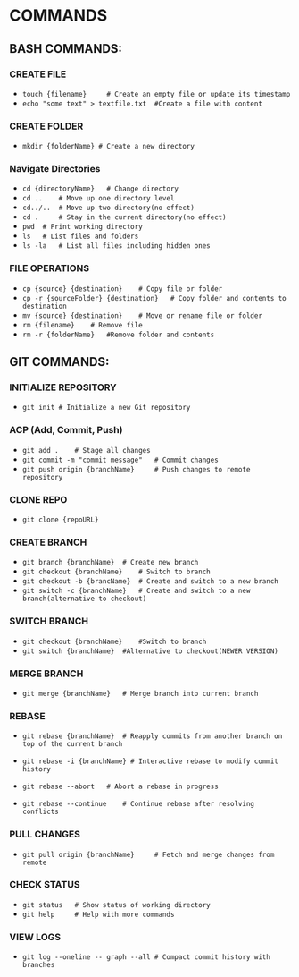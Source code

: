 # COMMANDS

## BASH COMMANDS:

### CREATE FILE

- `touch {filename}     # Create an empty file or update its timestamp`
- `echo "some text" > textfile.txt  #Create a file with content`

### CREATE FOLDER

- `mkdir {folderName} # Create a new directory`

### Navigate Directories

- `cd {directoryName}   # Change directory`
- `cd ..    # Move up one directory level`
- `cd../..  # Move up two directory(no effect)`
- `cd .     # Stay in the current directory(no effect)`
- `pwd  # Print working directory`
- `ls   # List files and folders`
- `ls -la   # List all files including hidden ones`

### FILE OPERATIONS

- `cp {source} {destination}    # Copy file or folder`
- `cp -r {sourceFolder} {destination}   # Copy folder and contents to destination`
- `mv {source} {destination}    # Move or rename file or folder`
- `rm {filename}    # Remove file`
- `rm -r {folderName}   #Remove folder and contents`

## GIT COMMANDS:

### INITIALIZE REPOSITORY

- `git init # Initialize a new Git repository`

### ACP (Add, Commit, Push)

- `git add .    # Stage all changes`
- `git commit -m "commit message"   # Commit changes`
- `git push origin {branchName}     # Push changes to remote repository`

### CLONE REPO

- `git clone {repoURL}`

### CREATE BRANCH

- `git branch {branchName}  # Create new branch`
- `git checkout {branchName}    # Switch to branch`
- `git checkout -b {brancName}  # Create and switch to a new branch`
- `git switch -c {branchName}   # Create and switch to a new branch(alternative to checkout)`

### SWITCH BRANCH

- `git checkout {branchName}    #Switch to branch`
- `git switch {branchName}  #Alternative to checkout(NEWER VERSION)`

### MERGE BRANCH 
- `git merge {branchName}   # Merge branch into current branch`

### REBASE
- `git rebase {branchName}  # Reapply commits from another branch on top of the current branch`

- `git rebase -i {branchName} # Interactive rebase to modify commit history`

- `git rebase --abort   # Abort a rebase in progress`
- `git rebase --continue    # Continue rebase after resolving conflicts`

### PULL CHANGES

- `git pull origin {branchName}     # Fetch and merge changes from remote`

### CHECK STATUS

- `git status   # Show status of working directory`
- `git help     # Help with more commands`

### VIEW LOGS

- `git log --oneline -- graph --all # Compact commit history with branches`



